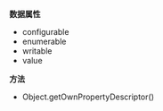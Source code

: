 **数据属性**
- configurable
- enumerable
- writable
- value


**方法**
- Object.getOwnPropertyDescriptor()
